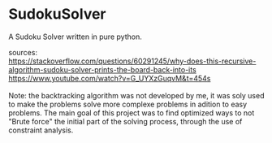 # SudokuSolver
A Sudoku Solver written in pure python.

sources:<br>
https://stackoverflow.com/questions/60291245/why-does-this-recursive-algorithm-sudoku-solver-prints-the-board-back-into-its<br>
https://www.youtube.com/watch?v=G_UYXzGuqvM&t=454s<br>
<br>
Note: the backtracking algorithm was not developed by me, it was soly used to make the problems solve more complexe problems in adition to easy problems. The main goal of this project was to find optimized ways to not "Brute force" the initial part of the solving process, through the use of constraint analysis.
